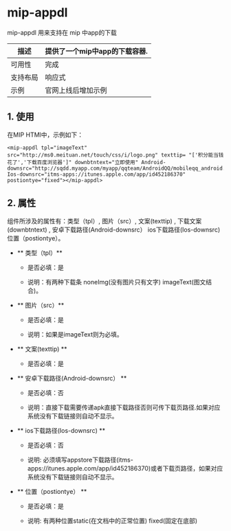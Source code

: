 # mip-appdl

mip-appdl 用来支持在 mip 中app的下载


描述|提供了一个mip中app的下载容器.
----|----
可用性|完成
支持布局| 响应式
示例|官网上线后增加示例

## 1. 使用

在MIP HTMl中，示例如下：

```
<mip-appdl tpl="imageText" src="http://ms0.meituan.net/touch/css/i/logo.png" texttip= "['积分能当钱花了','下载百度浏览器']" downbtntext="立即使用" Android-downsrc="http://sqdd.myapp.com/myapp/qqteam/AndroidQQ/mobileqq_android.apk" Ios-downsrc="itms-apps://itunes.apple.com/app/id452186370" postiontye="fixed"></mip-appdl>
```

## 2. 属性

组件所涉及的属性有：类型（tpl）, 图片（src）, 文案(texttip) , 下载文案(downbtntext) , 安卓下载路径(Android-downsrc） ios下载路径(Ios-downsrc)  位置（postiontye）。

- ** 类型（tpl）**

    - 是否必填：是

    - 说明：有两种下载条 noneImg(没有图片只有文字) imageText(图文结合)。

- ** 图片（src）**

    - 是否必填：是

    - 说明：如果是imageText则为必填。

- ** 文案(texttip) **

    - 是否必填：是


- ** 安卓下载路径(Android-downsrc） **

    - 是否必填：否

    - 说明：直接下载需要传递apk直接下载路径否则可传下载页路径.如果对应系统没有下载链接则自动不显示。

- ** ios下载路径(Ios-downsrc) **

    - 是否必填：否
    
    - 说明: 必须填写appstore下载路径(itms-apps://itunes.apple.com/app/id452186370)或者下载页路径，如果对应系统没有下载链接则自动不显示。

- ** 位置（postiontye） **

    - 是否必填：是
    
    - 说明: 有两种位置static(在文档中的正常位置) fixed(固定在底部)
   
